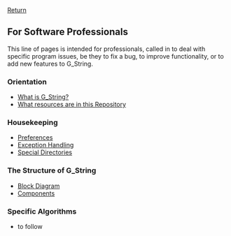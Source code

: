 [Return](../../../)
## For Software Professionals ##
This line of pages is intended for professionals, called in to deal with specific program issues, be they to fix a bug, to improve functionality, or to add new features to G_String.  
### Orientation ###
-    [What is G_String?](What_is_G_String.md)
-    [What resources are in this Repository](resources_prof.md)
 ### Housekeeping  ###
 -    [Preferences](Preferences.md)
 -    [Exception Handling](Exceptions.md)
 -    [Special Directories](Directories.md.md)
 ### The Structure of G_String ###
 -    [Block Diagram](Block_Diagram.md)
 -    [Components](Structure.md)
### Specific Algorithms ###
-    to follow

